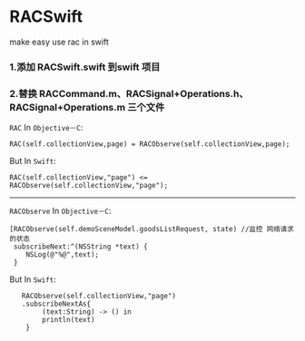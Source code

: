 RACSwift
========

make easy use rac in swift

### 1.添加 RACSwift.swift 到swift 项目
### 2.替换 RACCommand.m、RACSignal+Operations.h、RACSignal+Operations.m 三个文件



`RAC` In `Objective－C`:

	RAC(self.collectionView,page) = RACObserve(self.collectionView,page);

But In `Swift`:

	RAC(self.collectionView,"page") <= RACObserve(self.collectionView,"page");
	
___
    
`RACObserve` In `Objective－C`:
	
	[RACObserve(self.demoSceneModel.goodsListRequest, state) //监控 网络请求的状态
     subscribeNext:^(NSString *text) {
     	NSLog(@"%@",text);
     }

But In `Swift`:

       RACObserve(self.collectionView,"page")
       .subscribeNextAs{
            (text:String) -> () in
            println(text)
        }